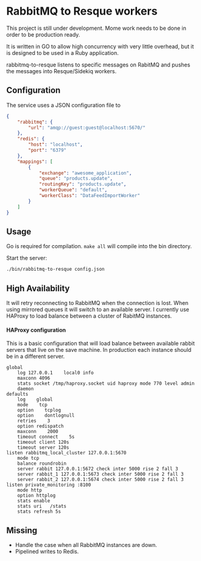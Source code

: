 # RabbitMQ to Resque workers

This project is still under development. Mome work needs to be done in order to be production ready.

It is written in GO to allow high concurrency with very little overhead, but it is designed to be used in a Ruby application.

rabbitmq-to-resque listens to specific messages on RabitMQ and pushes the messages into Resque/Sidekiq workers.

## Configuration

The service uses a JSON configuration file to 

```json
{
	"rabbitmq": {
		"url": "amqp://guest:guest@localhost:5670/"
	},
	"redis": {
		"host": "localhost",
		"port": "6379"
	},
	"mappings": [
		{
			"exchange": "awesome_application",
			"queue": "products.update",
			"routingKey": "products.update",
			"workerQueue": "default",
			"workerClass": "DataFeedImportWorker"
		}
	]
}
```

## Usage

Go is required for compilation. `make all` will compile into the bin directory.

Start the server:
```bash
./bin/rabbitmq-to-resque config.json
```

## High Availability

It will retry reconnecting to RabbitMQ when the connection is lost. When using mirrored queues it will switch to an available server. I currently use HAProxy to load balance between a cluster of RabitMQ instances.


#### HAProxy configuration
This is a basic configuration that will load balance between available rabbit servers that live on the save machine. In production each instance should be in a different server.
```haproxy
global
    log 127.0.0.1    local0 info
    maxconn 4096
    stats socket /tmp/haproxy.socket uid haproxy mode 770 level admin
    daemon
defaults
    log    global
    mode    tcp
    option    tcplog
    option    dontlognull
    retries    3
    option redispatch
    maxconn    2000
    timeout connect    5s
    timeout client 120s
    timeout server 120s
listen rabbitmq_local_cluster 127.0.0.1:5670
    mode tcp
    balance roundrobin
    server rabbit 127.0.0.1:5672 check inter 5000 rise 2 fall 3
    server rabbit_1 127.0.0.1:5673 check inter 5000 rise 2 fall 3
    server rabbit_2 127.0.0.1:5674 check inter 5000 rise 2 fall 3
listen private_monitoring :8100
    mode http
    option httplog
    stats enable
    stats uri   /stats
    stats refresh 5s
```

## Missing
- Handle the case when all RabbitMQ instances are down.
- Pipelined writes to Redis.